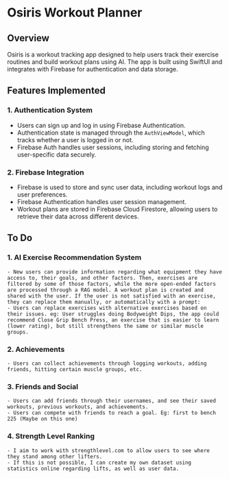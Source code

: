 # Osiris Workout Planner

## Overview

Osiris is a workout tracking app designed to help users track their exercise routines and build workout plans using AI. The app is built using SwiftUI and integrates with Firebase for authentication and data storage.

## Features Implemented

### 1. **Authentication System**
   - Users can sign up and log in using Firebase Authentication.
   - Authentication state is managed through the `AuthViewModel`, which tracks whether a user is logged in or not.
   - Firebase Auth handles user sessions, including storing and fetching user-specific data securely.

### 2. **Firebase Integration**
   - Firebase is used to store and sync user data, including workout logs and user preferences.
   - Firebase Authentication handles user session management.
   - Workout plans are stored in Firebase Cloud Firestore, allowing users to retrieve their data across different devices.

## To Do

### 1. **AI Exercise Recommendation System**
    - New users can provide information regarding what equipment they have access to, their goals, and other factors. Then, exercises are filtered by some of those factors, while the more open-ended factors are processed through a RAG model. A workout plan is created and shared with the user. If the user is not satisfied with an exercise, they can replace them manually, or automatically with a prompt:
    - Users can replace exercises with alternative exercises based on their issues. eg: User struggles doing Bodyweight Dips, the app could recommend Close Grip Bench Press, an exercise that is easier to learn (lower rating), but still strengthens the same or similar muscle groups. 
    
### 2. **Achievements**
    - Users can collect achievements through logging workouts, adding friends, hitting certain muscle groups, etc.

### 3. **Friends and Social**
    - Users can add friends through their usernames, and see their saved workouts, previous workouts, and achievements.
    - Users can compete with friends to reach a goal. Eg: first to bench 225 (Maybe on this one)

### 4. **Strength Level Ranking**
    - I aim to work with strengthlevel.com to allow users to see where they stand among other lifters.
    - If this is not possible, I can create my own dataset using statistics online regarding lifts, as well as user data.
